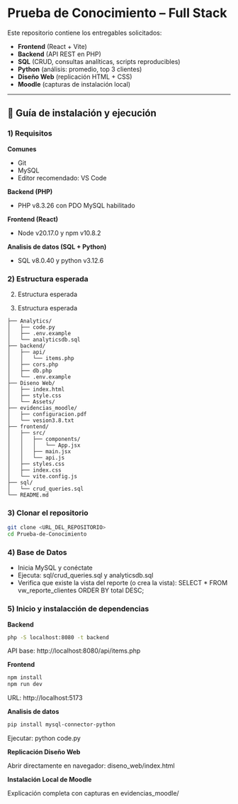 # Prueba de Conocimiento – Full Stack

Este repositorio contiene los entregables solicitados:

- **Frontend** (React + Vite)
- **Backend** (API REST en PHP)
- **SQL** (CRUD, consultas analíticas, scripts reproducibles)
- **Python** (análisis: promedio, top 3 clientes)
- **Diseño Web** (replicación HTML + CSS)
- **Moodle** (capturas de instalación local)

---

## 🚀 Guía de instalación y ejecución

### 1) Requisitos

**Comunes**
- Git  
- MySQL 
- Editor recomendado: VS Code  

**Backend (PHP)**
- PHP v8.3.26 con PDO MySQL habilitado  

**Frontend (React)**
- Node v20.17.0 y npm v10.8.2

**Analisis de datos (SQL + Python)**
- SQL v8.0.40 y python v3.12.6

### 2) Estructura esperada

2) Estructura esperada

2) Estructura esperada

```plaintext
├── Analytics/
│   ├── code.py
│   ├── .env.example
│   └── analyticsdb.sql
├── backend/
│   ├── api/
│   │   └── items.php
│   ├── cors.php
│   ├── db.php
│   └── .env.example
├── Diseno Web/
│   ├── index.html
│   ├── style.css
│   └── Assets/
├── evidencias_moodle/
│   ├── configuracion.pdf
│   └── vesion3.8.txt
├── frontend/
│   ├── src/
│   │   ├── components/
│   │   │   └── App.jsx
│   │   ├── main.jsx
│   │   └── api.js
│   ├── styles.css
│   ├── index.css
│   └── vite.config.js          
├── sql/
│   └── crud_queries.sql
└── README.md
```

### 3) Clonar el repositorio
```bash
git clone <URL_DEL_REPOSITORIO>
cd Prueba-de-Conocimiento
```

### 4) Base de Datos
- Inicia MySQL y conéctate
- Ejecuta: sql/crud_queries.sql y analyticsdb.sql
- Verifica que existe la vista del reporte (o crea la vista): SELECT * FROM vw_reporte_clientes ORDER BY total DESC;


### 5) Inicio y instalacción de dependencias

**Backend**
```bash
php -S localhost:8080 -t backend
```
API base: http://localhost:8080/api/items.php

**Frontend**
```bash
npm install 
npm run dev
```
URL: http://localhost:5173

**Analisis de datos**
```bash
pip install mysql-connector-python
```
Ejecutar: python code.py

**Replicación Diseño Web**
<div style="page-break-after: always;"></div>
Abrir directamente en navegador: diseno_web/index.html

**Instalación Local de Moodle**
<div style="page-break-after: always;"></div>
Explicación completa con capturas en evidencias_moodle/

